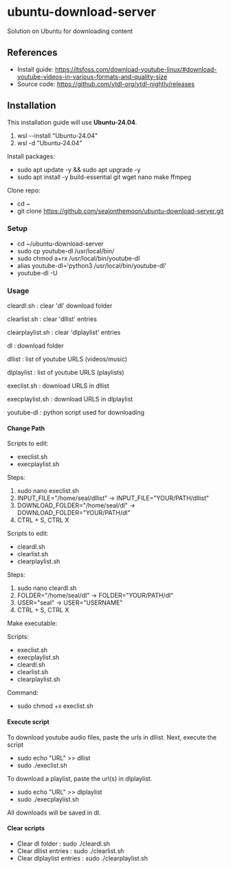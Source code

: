# ubuntu-download-server

Solution on Ubuntu for downloading content

## References

- Install guide: https://itsfoss.com/download-youtube-linux/#download-youtube-videos-in-various-formats-and-quality-size
- Source code: https://github.com/ytdl-org/ytdl-nightly/releases

## Installation

This installation guide will use **Ubuntu-24.04**.

1. wsl --install "Ubuntu-24.04"
2. wsl -d "Ubuntu-24.04"

Install packages:

- sudo apt update -y && sudo apt upgrade -y
- sudo apt install -y build-essential git wget nano make ffmpeg

Clone repo:

- cd ~
- git clone https://github.com/sealonthemoon/ubuntu-download-server.git

### Setup

- cd ~/ubuntu-download-server
- sudo cp youtube-dl /usr/local/bin/
- sudo chmod a+rx /usr/local/bin/youtube-dl
- alias youtube-dl='python3 /usr/local/bin/youtube-dl'
- youtube-dl -U

### Usage

cleardl.sh : clear 'dl' download folder

clearlist.sh : clear 'dllist' entries

clearplaylist.sh : clear 'dlplaylist' entries

dl : download folder

dllist : list of youtube URLS (videos/music)

dlplaylist : list of youtube URLS (playlists)

execlist.sh : download URLS in dllist

execplaylist.sh : download URLS in dlplaylist

youtube-dl : python script used for downloading

#### Change Path

Scripts to edit:

- execlist.sh
- execplaylist.sh

Steps:

1. sudo nano execlist.sh
2. INPUT_FILE="/home/seal/dllist" -> INPUT_FILE="YOUR/PATH/dllist"
3. DOWNLOAD_FOLDER="/home/seal/dl" -> DOWNLOAD_FOLDER="YOUR/PATH/dl"
4. CTRL + S, CTRL X

Scripts to edit:

- cleardl.sh
- clearlist.sh
- clearplaylist.sh

Steps:

1. sudo nano cleardl.sh
2. FOLDER="/home/seal/dl" -> FOLDER="YOUR/PATH/dl"
3. USER="seal" -> USER="USERNAME"
4. CTRL + S, CTRL X

Make executable:

Scripts: 

- execlist.sh
- execplaylist.sh
- cleardl.sh
- clearlist.sh
- clearplaylist.sh

Command:

- sudo chmod +x execlist.sh

#### Execute script

To download youtube audio files, paste the urls in dllist. Next, execute the script

- sudo echo "URL" >> dllist
- sudo ./execlist.sh

To download a playlist, paste the url(s) in dlplaylist.

- sudo echo "URL" >> dlplaylist
- sudo ./execplaylist.sh

All downloads will be saved in dl.

#### Clear scripts

- Clear dl folder : sudo ./cleardl.sh
- Clear dllist entries : sudo ./clearlist.sh
- Clear dlplaylist entries : sudo ./clearplaylist.sh